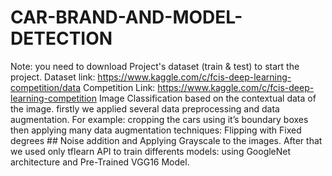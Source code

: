 # CAR-BRAND-AND-MODEL-DETECTION

Note: you need to download Project's dataset (train & test) to start the project.
Dataset link: https://www.kaggle.com/c/fcis-deep-learning-competition/data
Competition Link: https://www.kaggle.com/c/fcis-deep-learning-competition
Image Classification based on the contextual data of the image. firstly we applied several data preprocessing and data augmentation.
For example: cropping the cars using it’s boundary boxes then applying many data augmentation techniques: Flipping with Fixed degrees ## Noise addition and Applying Grayscale to the images.
After that we used only tflearn API to train differents models: using GoogleNet architecture and Pre-Trained VGG16 Model.
